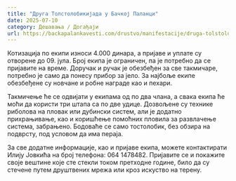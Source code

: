 ```yaml
---
title: "Друга Толстолобикијада у Бачкој Паланци"
date: 2025-07-10
category: Дешавања / Догађаји
url: https://backapalankavesti.com/drustvo/manifestacije/druga-tolstolobikijada-u-backoj-palanci1/
---
```


Котизација по екипи износи 4.000 динара, а пријаве и уплате су отворене до 09. јула. Број екипа је ограничен, па је потребно да се пријавите на време. Доручак и ручак је обезбеђен за све такмичаре, потребно је само да понесу прибор за јело. За најбоље екипе обезбеђене су новчане и робне награде као и пехари.

Такмичење ће се одвијати у екипама од по два члана, а свака екипа ће моћи да користи три штапа са по две удице. Дозвољене су технике риболова на пловак или дубински систем, али је додатно прихрањивање, као и коришћење помоћних пловила за развлачење система, забрањено. Бодоваће се само тостолобик, без обзира на подврсту, под условом да има пераја.

За све додатне информације, као и пријаве екипа, можете контактирати Илију Јовкића на број телефона: 064 1478482. Пријавите се и покажите своје вештине које сте стекли током претходне године, било да су стечене путем друштвених мрежа или кроз искуство на терену.
